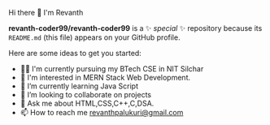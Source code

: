 Hi there 👋 I'm Revanth


**revanth-coder99/revanth-coder99** is a ✨ _special_ ✨ repository because its `README.md` (this file) appears on your GitHub profile.

Here are some ideas to get you started:

- 🧑‍🎓 I'm currently pursuing my BTech CSE in NIT Silchar
- 👀 I'm interested in MERN Stack Web Development.
- 🌱 I’m currently learning Java Script
- 👯 I’m looking to collaborate on projects
- 💬 Ask me about HTML,CSS,C++,C,DSA.
- 📫 How to reach me revanthpalukuri@gmail.com
